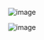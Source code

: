 ![image](https://github.com/user-attachments/assets/0b2a4696-aae8-4e57-954d-d7ba228de6ed)

![image](https://github.com/user-attachments/assets/4d94dfa6-9815-47a6-9347-d26af1a71809)
